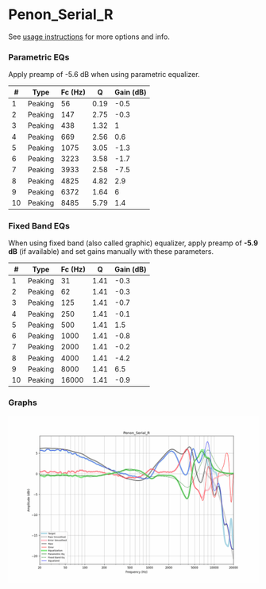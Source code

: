 # Penon_Serial_R
See [usage instructions](https://github.com/jaakkopasanen/AutoEq#usage) for more options and info.

### Parametric EQs
Apply preamp of -5.6 dB when using parametric equalizer.

|   # | Type    |   Fc (Hz) |    Q |   Gain (dB) |
|-----|---------|-----------|------|-------------|
|   1 | Peaking |        56 | 0.19 |        -0.5 |
|   2 | Peaking |       147 | 2.75 |        -0.3 |
|   3 | Peaking |       438 | 1.32 |         1   |
|   4 | Peaking |       669 | 2.56 |         0.6 |
|   5 | Peaking |      1075 | 3.05 |        -1.3 |
|   6 | Peaking |      3223 | 3.58 |        -1.7 |
|   7 | Peaking |      3933 | 2.58 |        -7.5 |
|   8 | Peaking |      4825 | 4.82 |         2.9 |
|   9 | Peaking |      6372 | 1.64 |         6   |
|  10 | Peaking |      8485 | 5.79 |         1.4 |

### Fixed Band EQs
When using fixed band (also called graphic) equalizer, apply preamp of **-5.9 dB** (if available) and set gains manually with these parameters.

|   # | Type    |   Fc (Hz) |    Q |   Gain (dB) |
|-----|---------|-----------|------|-------------|
|   1 | Peaking |        31 | 1.41 |        -0.3 |
|   2 | Peaking |        62 | 1.41 |        -0.3 |
|   3 | Peaking |       125 | 1.41 |        -0.7 |
|   4 | Peaking |       250 | 1.41 |        -0.1 |
|   5 | Peaking |       500 | 1.41 |         1.5 |
|   6 | Peaking |      1000 | 1.41 |        -0.8 |
|   7 | Peaking |      2000 | 1.41 |        -0.2 |
|   8 | Peaking |      4000 | 1.41 |        -4.2 |
|   9 | Peaking |      8000 | 1.41 |         6.5 |
|  10 | Peaking |     16000 | 1.41 |        -0.9 |

### Graphs
![](./Penon_Serial_R.png)
